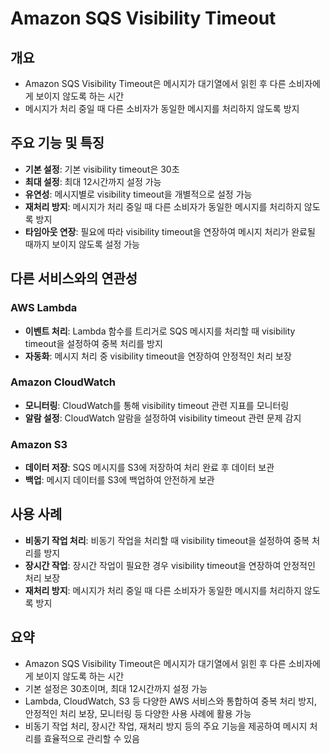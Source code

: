 # Amazon SQS Visibility Timeout

## 개요
- Amazon SQS Visibility Timeout은 메시지가 대기열에서 읽힌 후 다른 소비자에게 보이지 않도록 하는 시간
- 메시지가 처리 중일 때 다른 소비자가 동일한 메시지를 처리하지 않도록 방지

## 주요 기능 및 특징
- **기본 설정**: 기본 visibility timeout은 30초
- **최대 설정**: 최대 12시간까지 설정 가능
- **유연성**: 메시지별로 visibility timeout을 개별적으로 설정 가능
- **재처리 방지**: 메시지가 처리 중일 때 다른 소비자가 동일한 메시지를 처리하지 않도록 방지
- **타임아웃 연장**: 필요에 따라 visibility timeout을 연장하여 메시지 처리가 완료될 때까지 보이지 않도록 설정 가능

## 다른 서비스와의 연관성
### AWS Lambda
- **이벤트 처리**: Lambda 함수를 트리거로 SQS 메시지를 처리할 때 visibility timeout을 설정하여 중복 처리를 방지
- **자동화**: 메시지 처리 중 visibility timeout을 연장하여 안정적인 처리 보장

### Amazon CloudWatch
- **모니터링**: CloudWatch를 통해 visibility timeout 관련 지표를 모니터링
- **알람 설정**: CloudWatch 알람을 설정하여 visibility timeout 관련 문제 감지

### Amazon S3
- **데이터 저장**: SQS 메시지를 S3에 저장하여 처리 완료 후 데이터 보관
- **백업**: 메시지 데이터를 S3에 백업하여 안전하게 보관

## 사용 사례
- **비동기 작업 처리**: 비동기 작업을 처리할 때 visibility timeout을 설정하여 중복 처리를 방지
- **장시간 작업**: 장시간 작업이 필요한 경우 visibility timeout을 연장하여 안정적인 처리 보장
- **재처리 방지**: 메시지가 처리 중일 때 다른 소비자가 동일한 메시지를 처리하지 않도록 방지

## 요약
- Amazon SQS Visibility Timeout은 메시지가 대기열에서 읽힌 후 다른 소비자에게 보이지 않도록 하는 시간
- 기본 설정은 30초이며, 최대 12시간까지 설정 가능
- Lambda, CloudWatch, S3 등 다양한 AWS 서비스와 통합하여 중복 처리 방지, 안정적인 처리 보장, 모니터링 등 다양한 사용 사례에 활용 가능
- 비동기 작업 처리, 장시간 작업, 재처리 방지 등의 주요 기능을 제공하여 메시지 처리를 효율적으로 관리할 수 있음
